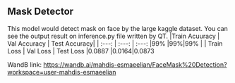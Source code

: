 ## Mask Detector
This model would detect mask on face by the large kaggle dataset.
You can see the output result on inference.py file written by QT.
|Train Acuuracy  | Val Accuracy | Test Accuracy|
|     :---:      |  :---: | :---:
|99% |99%|99% |
| Train Loss | Val Loss | Test Loss
|0.0887   |0.0164|0.0873

WandB link:
https://wandb.ai/mahdis-esmaeelian/FaceMask%20Detection?workspace=user-mahdis-esmaeelian
